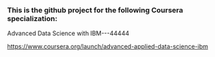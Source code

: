### This is the github project for the following Coursera specialization:

Advanced Data Science with IBM---44444

https://www.coursera.org/launch/advanced-applied-data-science-ibm
